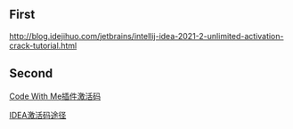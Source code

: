 ## First
[http://blog.idejihuo.com/jetbrains/intellij-idea-2021-2-unlimited-activation-crack-tutorial.html
](http://blog.idejihuo.com/jetbrains/intellij-idea-2021-2-unlimited-activation-crack-tutorial.html)

## Second
[Code With Me插件激活码](https://www.ajihuo.com/idea/4222.html)

[IDEA激活码途径](http://idea.94goo.com/key)

